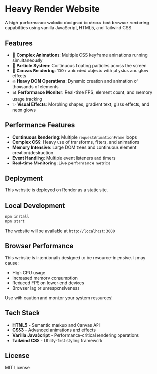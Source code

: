 # Heavy Render Website

A high-performance website designed to stress-test browser rendering capabilities using vanilla JavaScript, HTML5, and Tailwind CSS.

## Features

- 🎨 **Complex Animations**: Multiple CSS keyframe animations running simultaneously
- 🌊 **Particle System**: Continuous floating particles across the screen
- 🎯 **Canvas Rendering**: 100+ animated objects with physics and glow effects
- 🔥 **Heavy DOM Operations**: Dynamic creation and animation of thousands of elements
- 📊 **Performance Monitor**: Real-time FPS, element count, and memory usage tracking
- ✨ **Visual Effects**: Morphing shapes, gradient text, glass effects, and neon glows

## Performance Features

- **Continuous Rendering**: Multiple `requestAnimationFrame` loops
- **Complex CSS**: Heavy use of transforms, filters, and animations
- **Memory Intensive**: Large DOM trees and continuous element creation/destruction
- **Event Handling**: Multiple event listeners and timers
- **Real-time Monitoring**: Live performance metrics

## Deployment

This website is deployed on Render as a static site.

## Local Development

```bash
npm install
npm start
```

The website will be available at `http://localhost:3000`

## Browser Performance

This website is intentionally designed to be resource-intensive. It may cause:
- High CPU usage
- Increased memory consumption
- Reduced FPS on lower-end devices
- Browser lag or unresponsiveness

Use with caution and monitor your system resources!

## Tech Stack

- **HTML5** - Semantic markup and Canvas API
- **CSS3** - Advanced animations and effects
- **Vanilla JavaScript** - Performance-critical rendering operations
- **Tailwind CSS** - Utility-first styling framework

## License

MIT License
